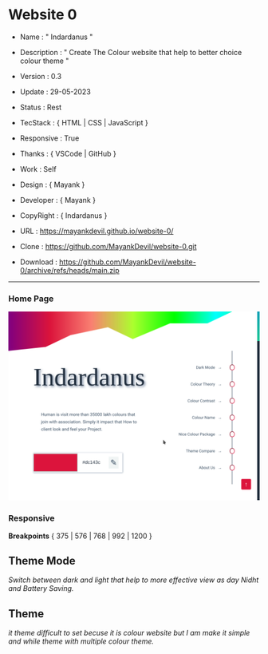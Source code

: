 # Website 0

- Name : " Indardanus "

- Description : " Create The Colour website that help to better choice colour theme "

- Version : 0.3

- Update : 29-05-2023

- Status : Rest

- TecStack : { HTML | CSS | JavaScript }

- Responsive : True

- Thanks : { VSCode | GitHub }

- Work : Self

- Design : { Mayank }

- Developer : { Mayank }

- CopyRight : { Indardanus }

- URL : https://mayankdevil.github.io/website-0/

- Clone : https://github.com/MayankDevil/website-0.git

- Download : https://github.com/MayankDevil/website-0/archive/refs/heads/main.zip

---

### Home Page

![Alt text](./data/Indardanus.png "HomePage")

### Responsive

**Breakpoints** { 375 | 576 | 768 | 992 | 1200 }

## Theme Mode

_Switch between dark and light that help to more effective view as day Nidht and Battery Saving._

## Theme

_it theme difficult to set becuse it is colour website but I am make it simple and while theme with multiple colour theme._
